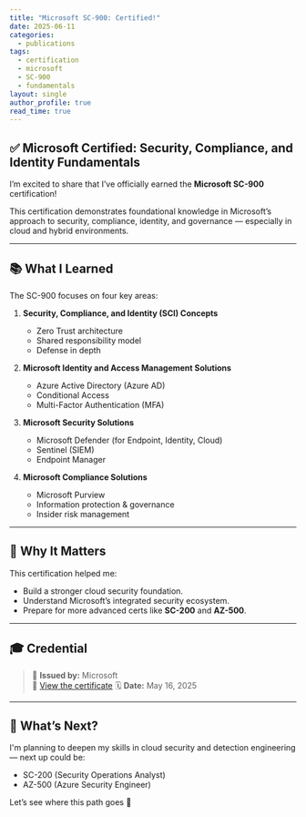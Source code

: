 ```yaml
---
title: "Microsoft SC-900: Certified!"
date: 2025-06-11
categories: 
  - publications
tags: 
  - certification
  - microsoft
  - SC-900
  - fundamentals
layout: single
author_profile: true
read_time: true
---
```


## ✅ Microsoft Certified: Security, Compliance, and Identity Fundamentals

I’m excited to share that I’ve officially earned the **Microsoft SC-900** certification!

This certification demonstrates foundational knowledge in Microsoft’s approach to security, compliance, identity, and governance — especially in cloud and hybrid environments.

---

## 📚 What I Learned

The SC-900 focuses on four key areas:

1. **Security, Compliance, and Identity (SCI) Concepts**
   - Zero Trust architecture
   - Shared responsibility model
   - Defense in depth

2. **Microsoft Identity and Access Management Solutions**
   - Azure Active Directory (Azure AD)
   - Conditional Access
   - Multi-Factor Authentication (MFA)

3. **Microsoft Security Solutions**
   - Microsoft Defender (for Endpoint, Identity, Cloud)
   - Sentinel (SIEM)
   - Endpoint Manager

4. **Microsoft Compliance Solutions**
   - Microsoft Purview
   - Information protection & governance
   - Insider risk management

---

## 🧠 Why It Matters

This certification helped me:
- Build a stronger cloud security foundation.
- Understand Microsoft’s integrated security ecosystem.
- Prepare for more advanced certs like **SC-200** and **AZ-500**.

---

## 🎓 Credential

> 📜 **Issued by:** Microsoft  
> 🔗 [View the certificate](https://learn.microsoft.com/en-us/users/briankamaukabucho-3917/credentials/826bb90d204056c3)
> 🗓️ **Date:** May 16, 2025

---

## 🚀 What’s Next?

I'm planning to deepen my skills in cloud security and detection engineering — next up could be:
- SC-200 (Security Operations Analyst)
- AZ-500 (Azure Security Engineer)

Let’s see where this path goes 💪


